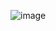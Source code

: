 ![image](https://github.com/halouinaziha/git_learn/assets/154628090/f8baad95-00cc-4bf2-83a8-5432ddfac288)
